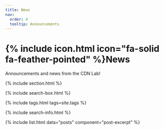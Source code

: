 ```yaml
---
title: News
nav:
  order: 4
  tooltip: Announcements
---
```


# {% include icon.html icon="fa-solid fa-feather-pointed" %}News

Announcements and news from the CDN Lab!

{% include section.html %}

{% include search-box.html %}

{% include tags.html tags=site.tags %}

{% include search-info.html %}

{% include list.html data="posts" component="post-excerpt" %}
